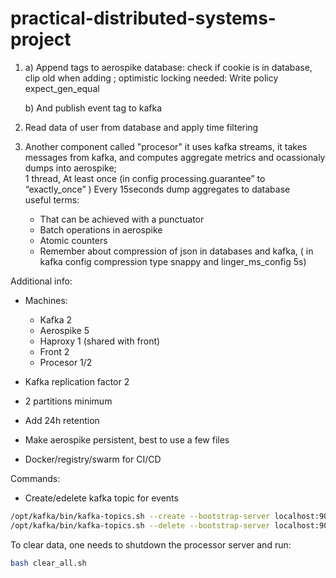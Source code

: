 # practical-distributed-systems-project


1. 
    a) Append tags to aerospike database: check if cookie is in database, clip old when adding
; optimistic locking needed: Write policy expect_gen_equal

    b) And publish event tag to kafka

2. Read data of user from database and apply time filtering

3. Another component called "procesor" it uses kafka streams, it takes messages from kafka, and computes aggregate metrics and ocassionaly dumps into aerospike; \
1 thread, At least once (in config processing.guarantee” to “exactly_once” )
Every 15seconds dump aggregates to database \
useful terms:
    - That can be achieved with a punctuator
    - Batch operations in aerospike
    - Atomic counters
    - Remember about compression of json in databases and kafka, ( in kafka config compression type snappy  and linger_ms_config 5s)


Additional info:
- Machines:
    - Kafka 2
    - Aerospike 5
    - Haproxy 1 (shared with front)
    - Front 2
    - Procesor 1/2

- Kafka replication factor 2
- 2 partitions minimum
- Add  24h retention

- Make aerospike persistent, best to use a few files

- Docker/registry/swarm for CI/CD

Commands:

- Create/edelete kafka topic for events
```bash
/opt/kafka/bin/kafka-topics.sh --create --bootstrap-server localhost:9092 -partitions 2 --replication-factor 2 --topic user_tags
/opt/kafka/bin/kafka-topics.sh --delete --bootstrap-server localhost:9092 --topic user_tags 
```

To clear data, one needs to shutdown the processor server and run:
```bash
bash clear_all.sh
```